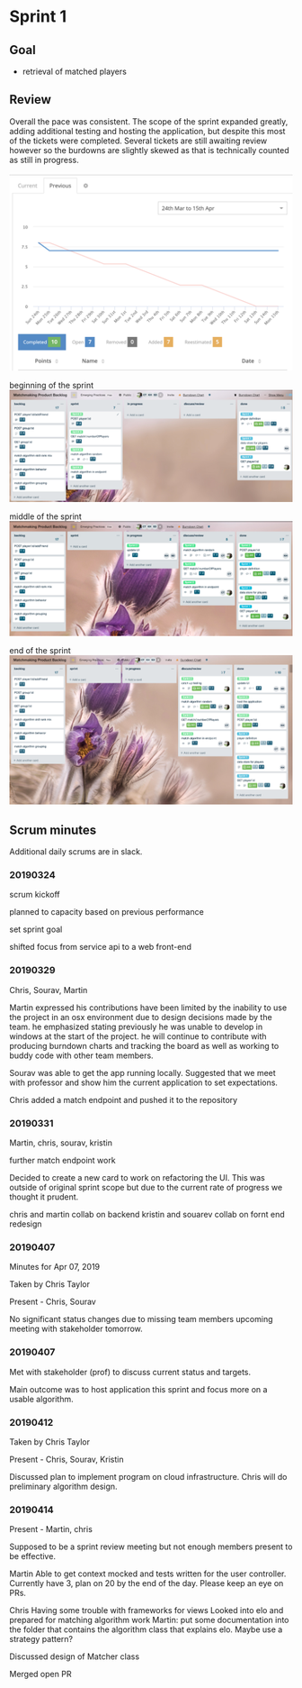 # Sprint 1

## Goal 

* retrieval of matched players

## Review

Overall the pace was consistent. The scope of the sprint expanded greatly, adding additional testing and hosting the application, but despite this most of the tickets were completed. Several tickets are still awaiting review however so the burdowns are slightly skewed as that is technically counted as still in progress.

![Burndown](burndown.png)

beginning of the sprint
![middle](board1.png)

middle of the sprint
![middle](board2.png)

end of the sprint
![end](board3.png)

## Scrum minutes 

Additional daily scrums are in slack.

### 20190324

scrum kickoff

planned to capacity based on previous performance

set sprint goal

shifted focus from service api to a web front-end

### 20190329

Chris, Sourav, Martin

Martin expressed his contributions have been limited by the inability to use the project in an osx environment due to design decisions made by the team. he emphasized stating previously he was unable to develop in windows at the start of the project. he will continue to contribute with producing burndown charts and tracking the board as well as working to buddy code with other team members.

Sourav was able to get the app running locally. Suggested that we meet with professor and show him the current application to set expectations.

Chris added a match endpoint and pushed it to the repository

### 20190331
Martin, chris, sourav, kristin

further match endpoint work

Decided to create a new card to work on refactoring the UI. This was outside of original sprint scope but due to the current rate of progress we thought it prudent.

chris and martin collab on backend
kristin and souarev collab on fornt end redesign

### 20190407
Minutes for Apr 07, 2019

Taken by Chris Taylor

Present - Chris, Sourav

No significant status changes due to missing team members upcoming meeting with stakeholder tomorrow.

### 20190407
Met with stakeholder (prof) to discuss current status and targets.

Main outcome was to host application this sprint and focus more on a usable algorithm.

### 20190412
Taken by Chris Taylor

Present - Chris, Sourav, Kristin

Discussed plan to implement program on cloud infrastructure. Chris will do preliminary algorithm design. 

### 20190414
Present - Martin, chris

Supposed to be a sprint review meeting but not enough members present to be effective.

Martin
Able to get context mocked and tests written for the user controller. Currently have 3, plan on 20 by the end of the day. Please keep an eye on PRs.

Chris
Having some trouble with frameworks for views
Looked into elo and prepared for matching algorithm work
Martin: put some documentation into the folder that contains the algorithm class that explains elo. Maybe use a strategy pattern?

Discussed design of Matcher class

Merged open PR
